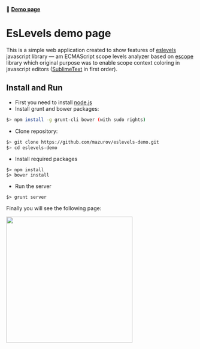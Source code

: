 :link:  [**Demo page**](http://mazurov.github.io/eslevels-demo/)

# EsLevels demo page

This is a simple web application created to show features of
[eslevels](https://github.com/mazurov/eslevels) javascript library &mdash;
am ECMAScript scope levels analyzer based on
[escope](https://github.com/Constellation/escope) library which original
purpose was to enable scope context coloring in javascript editors
([SublimeText](https://github.com/mazurov/sublime-levels) in first order).

## Install and Run

* First you need to install [node.js](http://nodejs.org/)
* Install grunt and bower packages:

```sh
$> npm install -g grunt-cli bower (with sudo rights)
```
* Clone repository: 

```sh
$> git clone https://github.com/mazurov/eslevels-demo.git
$> cd eslevels-demo
```

* Install required packages

```ssh
$> npm install
$> bower install
```


* Run the server

```ssh
$> grunt server
```

Finally you will see the following page:

<img src="https://raw.github.com/mazurov/eslevels-demo/master/screenshot.gif" height="337"/>
